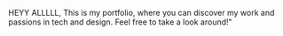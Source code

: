 HEYY ALLLLL,
      This is my portfolio, where you can discover my work and passions in tech and design. Feel free to take a look around!"
